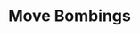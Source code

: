 ---
pid: CH643
title: Move Bombings
location_transcription: 
zipcode: '19105'
outside_phl: 
neighborhood: Center City
age: '22'
age_range: 20-29
instagram: 
image_file_name: CH_643.jpg
proposal_transcription: MOVE
topic: History,MOVE,Philadelphia,Violence
topic_summary: 0, 0, 0, 0
type: Other No Form
keywords_other: 
credit: Jem
image_labels: 
twitter: 
facebook: 
permalink: "/monuments/ch643/"
layout: item-page
---